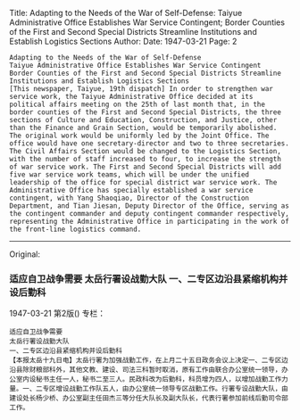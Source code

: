 Title: Adapting to the Needs of the War of Self-Defense: Taiyue Administrative Office Establishes War Service Contingent; Border Counties of the First and Second Special Districts Streamline Institutions and Establish Logistics Sections
Author:
Date: 1947-03-21
Page: 2

    Adapting to the Needs of the War of Self-Defense
    Taiyue Administrative Office Establishes War Service Contingent
    Border Counties of the First and Second Special Districts Streamline Institutions and Establish Logistics Sections
    [This newspaper, Taiyue, 19th dispatch] In order to strengthen war service work, the Taiyue Administrative Office decided at its political affairs meeting on the 25th of last month that, in the border counties of the First and Second Special Districts, the three sections of Culture and Education, Construction, and Justice, other than the Finance and Grain Section, would be temporarily abolished. The original work would be uniformly led by the Joint Office. The office would have one secretary-director and two to three secretaries. The Civil Affairs Section would be changed to the Logistics Section, with the number of staff increased to four, to increase the strength of war service work. The First and Second Special Districts will add five war service work teams, which will be under the unified leadership of the office for special district war service work. The Administrative Office has specially established a war service contingent, with Yang Shaoqiao, Director of the Construction Department, and Tian Jiesan, Deputy Director of the Office, serving as the contingent commander and deputy contingent commander respectively, representing the Administrative Office in participating in the work of the front-line logistics command.



<hr /> 

Original: 


### 适应自卫战争需要  太岳行署设战勤大队  一、二专区边沿县紧缩机构并设后勤科

1947-03-21
第2版()
专栏：

    适应自卫战争需要
    太岳行署设战勤大队
    一、二专区边沿县紧缩机构并设后勤科
    【本报太岳十九日电】太岳行署为加强战勤工作，在上月二十五日政务会议上决定一、二专区边沿县除财粮部科外，其他文教、建设、司法三科暂时取消，原有工作由联合办公室统一领导，办公室内设秘书主任一人，秘书二至三人。民政科改为后勤科，科员增为四人，以增加战勤工作力量。一、二专区增设战勤工作队五人，由办公室统一领导专区战勤工作。行署专设战勤大队，由建设处长杨少桥、办公室副主任田杰三等分任大队长及副大队长，代表行署参加前线后勤司令部工作。
